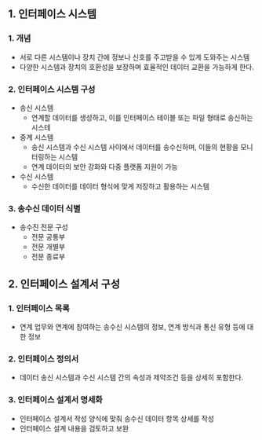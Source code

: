 ## 1. 인터페이스 시스템
### 1. 개념
- 서로 다른 시스템이나 장치 간에 정보나 신호를 주고받을 수 있게 도와주는 시스템
- 다양한 시스템과 장치의 호환성을 보장하며 효율적인 데이터 교환을 가능하게 한다. 
### 2. 인터페이스 시스템 구성
- 송신 시스템
  - 연계할 데이터를 생성하고, 이를 인터페이스 테이블 또는 파일 형태로 송신하는 시스테
- 중계 시스템
  - 송신 시스템과 수신 시스템 사이에서 데이터를 송수신하며, 이들의 현황을 모니터링하는 시스템
  - 연계 데이터의 보안 강화와 다중 플랫폼 지원이 가능
- 수신 시스템
  - 수신한 데이터를 데이터 형식에 맞게 저장하고 활용하는 시스템
### 3. 송수신 데이터 식별
- 송수진 전문 구성
  - 전문 공통부
  - 전문 개별부
  - 전문 종료부

## 2. 인터페이스 설계서 구성
### 1. 인터페이스 목록
- 연계 업무와 연계에 참여하는 송수신 시스템의 정보, 연계 방식과 통신 유형 등에 대한 정보
### 2. 인터페이스 정의서
- 데이터 송신 시스템과 수신 시스템 간의 속성과 제약조건 등을 상세히 포함한다.
### 3. 인터페이스 설계서 명세화
- 인터페이스 설계서 작성 양식에 맞춰 송수신 데이터 항목 상세를 작성
- 인터페이스 설계 내용을 검토하고 보완